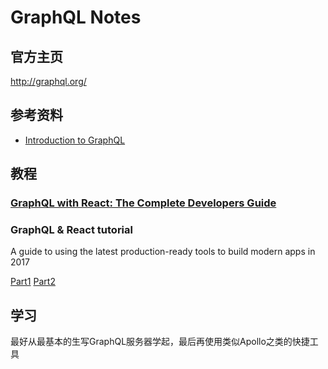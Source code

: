 # GraphQL Notes


## 官方主页

http://graphql.org/

## 参考资料

- [Introduction to GraphQL](https://learngraphql.com/basics/introduction)



## 教程

### [GraphQL with React: The Complete Developers Guide](https://www.udemy.com/graphql-with-react-course)


###  GraphQL & React tutorial
A guide to using the latest production-ready tools to build modern apps in 2017

[Part1](https://blog.hichroma.com/graphql-react-tutorial-part-1-6-d0691af25858) 
[Part2](https://blog.hichroma.com/graphql-react-tutorial-part-2-6-d15faafd5a6f)


## 学习

最好从最基本的生写GraphQL服务器学起，最后再使用类似Apollo之类的快捷工具
